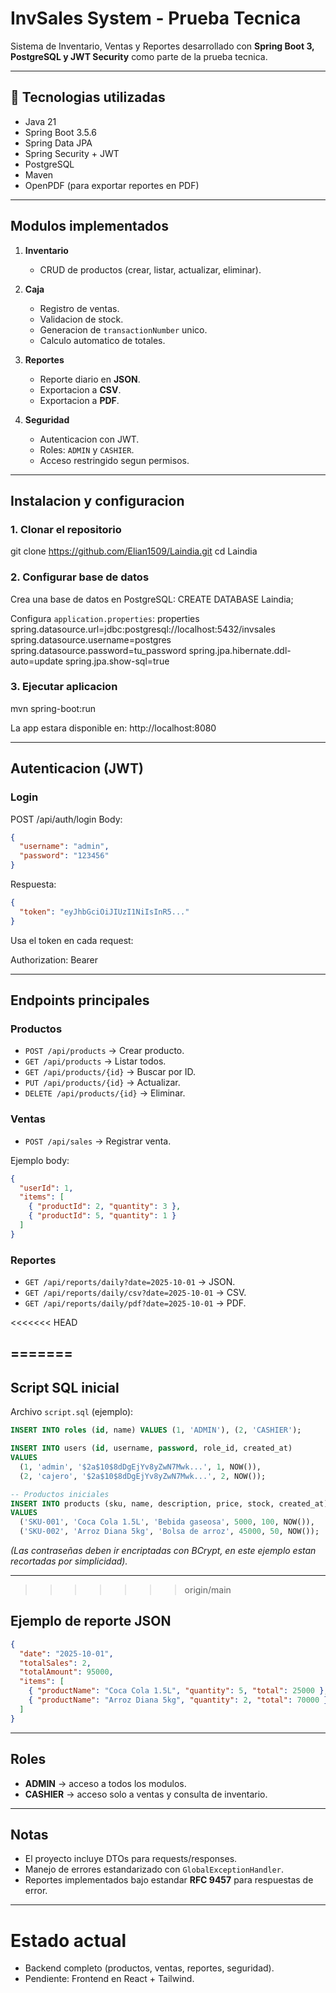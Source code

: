 # InvSales System - Prueba Tecnica

Sistema de Inventario, Ventas y Reportes desarrollado con **Spring Boot 3, PostgreSQL y JWT Security** como parte de la prueba tecnica.

---

## 🚀 Tecnologias utilizadas
- Java 21
- Spring Boot 3.5.6
- Spring Data JPA
- Spring Security + JWT
- PostgreSQL
- Maven
- OpenPDF (para exportar reportes en PDF)

---

## Modulos implementados
1. **Inventario**  
   - CRUD de productos (crear, listar, actualizar, eliminar).
   
2. **Caja**  
   - Registro de ventas.  
   - Validacion de stock.  
   - Generacion de `transactionNumber` unico.  
   - Calculo automatico de totales.  

3. **Reportes**  
   - Reporte diario en **JSON**.  
   - Exportacion a **CSV**.  
   - Exportacion a **PDF**.  

4. **Seguridad**  
   - Autenticacion con JWT.  
   - Roles: `ADMIN` y `CASHIER`.  
   - Acceso restringido segun permisos.  

---

## Instalacion y configuracion

### 1. Clonar el repositorio
git clone https://github.com/Elian1509/Laindia.git
cd Laindia

### 2. Configurar base de datos
Crea una base de datos en PostgreSQL: CREATE DATABASE Laindia;

Configura `application.properties`:
properties
spring.datasource.url=jdbc:postgresql://localhost:5432/invsales
spring.datasource.username=postgres
spring.datasource.password=tu_password
spring.jpa.hibernate.ddl-auto=update
spring.jpa.show-sql=true


### 3. Ejecutar aplicacion
mvn spring-boot:run


La app estara disponible en: http://localhost:8080

---

## Autenticacion (JWT)

### Login
POST /api/auth/login
Body:

```json
{
  "username": "admin",
  "password": "123456"
}
```
Respuesta:
```json
{
  "token": "eyJhbGciOiJIUzI1NiIsInR5..."
}
```

Usa el token en cada request:

Authorization: Bearer <token>


---

## Endpoints principales

### Productos
- `POST /api/products` → Crear producto.  
- `GET /api/products` → Listar todos.  
- `GET /api/products/{id}` → Buscar por ID.  
- `PUT /api/products/{id}` → Actualizar.  
- `DELETE /api/products/{id}` → Eliminar.  

### Ventas
- `POST /api/sales` → Registrar venta.  

Ejemplo body:
```json
{
  "userId": 1,
  "items": [
    { "productId": 2, "quantity": 3 },
    { "productId": 5, "quantity": 1 }
  ]
}
```

### Reportes
- `GET /api/reports/daily?date=2025-10-01` → JSON.  
- `GET /api/reports/daily/csv?date=2025-10-01` → CSV.  
- `GET /api/reports/daily/pdf?date=2025-10-01` → PDF.  

<<<<<<< HEAD

=======
---

## Script SQL inicial
Archivo `script.sql` (ejemplo):

```sql
INSERT INTO roles (id, name) VALUES (1, 'ADMIN'), (2, 'CASHIER');

INSERT INTO users (id, username, password, role_id, created_at)
VALUES
  (1, 'admin', '$2a$10$8dDgEjYv8yZwN7Mwk...', 1, NOW()),
  (2, 'cajero', '$2a$10$8dDgEjYv8yZwN7Mwk...', 2, NOW());

-- Productos iniciales
INSERT INTO products (sku, name, description, price, stock, created_at)
VALUES
  ('SKU-001', 'Coca Cola 1.5L', 'Bebida gaseosa', 5000, 100, NOW()),
  ('SKU-002', 'Arroz Diana 5kg', 'Bolsa de arroz', 45000, 50, NOW());
```

*(Las contraseñas deben ir encriptadas con BCrypt, en este ejemplo estan recortadas por simplicidad).*

---
>>>>>>> origin/main

## Ejemplo de reporte JSON
```json
{
  "date": "2025-10-01",
  "totalSales": 2,
  "totalAmount": 95000,
  "items": [
    { "productName": "Coca Cola 1.5L", "quantity": 5, "total": 25000 },
    { "productName": "Arroz Diana 5kg", "quantity": 2, "total": 70000 }
  ]
}
```

---

## Roles
- **ADMIN** → acceso a todos los modulos.  
- **CASHIER** → acceso solo a ventas y consulta de inventario.  

---

## Notas
- El proyecto incluye DTOs para requests/responses.  
- Manejo de errores estandarizado con `GlobalExceptionHandler`.  
- Reportes implementados bajo estandar **RFC 9457** para respuestas de error.  

---

# Estado actual
- Backend completo (productos, ventas, reportes, seguridad).  
- Pendiente: Frontend en React + Tailwind.  
